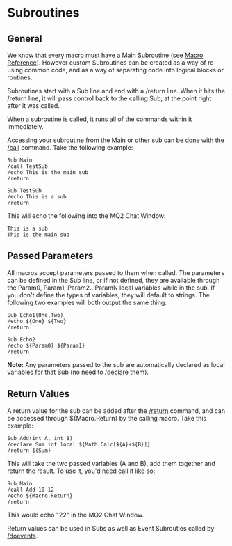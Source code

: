 # Subroutines

## General

We know that every macro must have a Main Subroutine \(see [Macro Reference](macro-reference.md)\). However custom Subroutines can be created as a way of re-using common code, and as a way of separating code into logical blocks or routines.

Subroutines start with a Sub line and end with a /return line. When it hits the /return line, it will pass control back to the calling Sub, at the point right after it was called.

When a subroutine is called, it runs all of the commands within it immediately.

Accessing your subroutine from the Main or other sub can be done with the [/call](../commands/macro-commands/call.md) command. Take the following example:

`Sub Main`  
`/call TestSub`  
`/echo This is the main sub`  
`/return`

`Sub TestSub`  
`/echo This is a sub`  
`/return`

This will echo the following into the MQ2 Chat Window:

`This is a sub`  
`This is the main sub`

## Passed Parameters

All macros accept parameters passed to them when called. The parameters can be defined in the Sub line, or if not defined, they are available through the Param0, Param1, Param2...ParamN local variables while in the sub. If you don't define the types of variables, they will default to strings. The following two examples will both output the same thing:

`Sub Echo1(One,Two)`  
`/echo ${One} ${Two}`  
`/return`

`Sub Echo2`  
`/echo ${Param0} ${Param1}`  
`/return`

**Note:** Any parameters passed to the sub are automatically declared as local variables for that Sub \(no need to [/declare](../commands/macro-commands/declare.md) them\).

## Return Values

A return value for the sub can be added after the [/return](../commands/macro-commands/return.md) command, and can be accessed through ${Macro.Return} by the calling macro. Take this example:

`Sub Add(int A, int B)`  
`/declare Sum int local ${Math.Calc[${A}+${B}]}`  
`/return ${Sum}`

This will take the two passed variables \(A and B\), add them together and return the result. To use it, you'd need call it like so:

`Sub Main`  
`/call Add 10 12`  
`/echo ${Macro.Return}`  
`/return`

This would echo "22" in the MQ2 Chat Window.

Return values can be used in Subs as well as Event Subrouties called by [/doevents](../commands/macro-commands/doevents.md).

